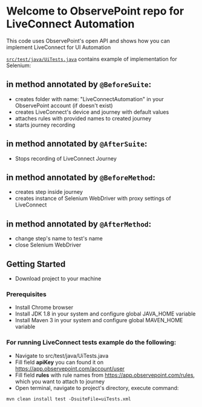 # Welcome to ObservePoint repo for LiveConnect Automation
This code uses ObservePoint's open API and shows how you can implement LiveConnect for UI Automation

[`src/test/java/UiTests.java`](https://github.com/observepoint/live-connected-automation/blob/master/src/test/java/UiTests.java) contains example of implementation for Selenium:

## in method annotated by `@BeforeSuite`:
- creates folder with name: "LiveConnectAutomation" in your ObservePoint account (if doesn't exist)
- creates LiveConnect's device and journey with default values
- attaches rules with provided names to created journey
- starts journey recording

## in method annotated by `@AfterSuite`:
- Stops recording of LiveConnect Journey

## in method annotated by `@BeforeMethod`:
- creates step inside journey
- creates instance of Selenium WebDriver with proxy settings of LiveConnect

## in method annotated by `@AfterMethod`:
- change step's name to test's name
- close Selenium WebDriver


## Getting Started
- Download project to your machine

### Prerequisites
- Install Chrome browser
- Install JDK 1.8 in your system and configure global JAVA_HOME variable
- Install Maven 3 in your system and configure global MAVEN_HOME variable

### For running LiveConnect tests example do the following:
- Navigate to src/test/java/UiTests.java
- Fill field **apiKey** you can found it on https://app.observepoint.com/account/user 
- Fill field **rules** with rule names from https://app.observepoint.com/rules, which you want to attach to journey
- Open terminal, navigate to project's directory, execute command:
```
mvn clean install test -DsuiteFile=uiTests.xml
```
